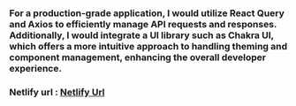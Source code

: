 ### For a production-grade application, I would utilize React Query and Axios to efficiently manage API requests and responses. Additionally, I would integrate a UI library such as Chakra UI, which offers a more intuitive approach to handling theming and component management, enhancing the overall developer experience.

### Netlify url : [Netlify Url](https://demo-react-shop.netlify.app/)